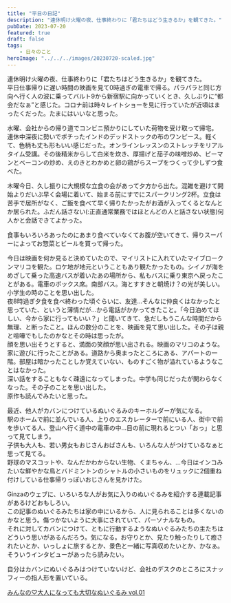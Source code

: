 ```yaml
---
title: "平日の日記"
description: "連休明け火曜の夜、仕事終わりに「君たちはどう生きるか」を観てきた。"
pubDate: 2023-07-20
featured: true
draft: false
tags:
    - 日々のこと
heroImage: "../../../images/20230720-scaled.jpg"
---
```


連休明け火曜の夜、仕事終わりに「君たちはどう生きるか」を観てきた。  
平日仕事帰りに遅い時間の映画を見て0時過ぎの電車で帰る。パラパラと同じ方向へ行く人の波に乗ってバルト9から新宿駅に向かっていくとき、久しぶりに“都会だなぁ”と感じた。コロナ前は時々レイトショーを見に行っていたが近頃はまったくだった。たまにはいいなと思った。

水曜、会社からの帰り道でコンビニ預かりにしていた荷物を受け取って帰宅。  
連休中深夜に勢いでポチったインドのデッドストックの布のワンピース。軽くて、色柄も丈も形もいい感じだった。オンラインレッスンのストレッチをリアルタイム受講。その後精米からして白米を炊き、厚揚げと茄子の味噌炒め、ピーマンとベーコンの炒め、えのきとわかめと卵の鶏がらスープをつくって少しずつ食べた。

木曜今日、久し振りに大規模な立食の会があって夕方から出た。混雑を避けて開始よりだいぶ早く会場に着いて、始まる前にすでにスパークリング2杯。立食は苦手で居所がなく、ご飯を食べて早く帰りたかったがお酒が入ってくるとなんとか居られた。ふだん話さない(:正直通常業務ではほとんどの人と話さない状態)何人かと会話できてよかった。

食事もいろいろあったのにあまり食べていなくてお腹が空いてきて、帰りスーパーによってお惣菜とビールを買って帰った。

今日は映画を何か見ると決めていたので、マイリストに入れていたマイブロークンマリコを観た。ロケ地が地元ということもあり観たかったもの。シイノが海をめざして乗った高速バスが着いたあの場所から、私もバスに乗り東京へ戻ったことがある。電車のボックス席。南部バス。海とすすきと朝焼け？の光が美しい。  
小学生の時のことを思い出した。  
夜8時過ぎ夕食を食べ終わった頃ぐらいに、友達…そんなに仲良くはなかったと思っていた、というと薄情だが…から電話がかかってきたこと。「今日泊めてほしい、今から家に行ってもいい？」と聞いてきて、急だしもうこんな時間だから無理、と断ったこと。ほんの数分のことを、映画を見て思い出した。その子は親と喧嘩でもしたのかなとその時は思ったが。  
顔を思い出そうとすると、満面の笑顔が思い出される。映画のマリコのような。家に遊びに行ったことがある。道路から奥まったところにある、アパートの一階。部屋は暗かったことしか覚えていない、ものすごく物が溢れているようなことはなかった。  
深い話をすることもなく疎遠になってしまった。中学も同じだったが関わらなくなった。その子のことを思い出した。  
原作も読んでみたいと思った。

最近、他人がカバンにつけているぬいぐるみのキーホルダーが気になる。  
駅のホームで前に並んでいる人、上りのエスカレーターで前にいる人、街中で前を歩いてる人、登山へ行く道中の電車の中…目の前に現れるとつい「おっ」と思って見てしまう。  
子供も大人も、若い男女もおじさんおばさんも、いろんな人がつけているなぁと思って見てる。  
野球のマスコットや、なんだかわからない生物、くまちゃん、…今日はインコみたいな鮮やかな鳥とバドミントンのシャトルの小さいものをリュックに2個重ね付けしている仕事帰りっぽいおじさんを見かけた。

Ginzaのウェブに、いろいろな人がお気に入りのぬいぐるみを紹介する連載記事があるけどおもしろい。  
この記事のぬいぐるみたちは家の中にいるから、人に見られることは多くないのかなと思う。傷つかないように大事にされていて、パーソナルなもの。  
それに対してカバンにつけて、ともに行動するようなぬいぐるみたちの主たちはどういう思いがあるんだろう。気になる。お守りとか、見たり触ったりして癒されたいとか、いっしょに旅するとか、景色と一緒に写真収めたいとか、かなぁ。そういうインタビューがあったら読みたい。

自分はカバンにぬいぐるみはつけていないけど、会社のデスクのところにスナッフィーの指人形を置いている。

[みんなの♡大人になっても大切なぬいぐるみ vol.01](https://ginzamag.com/categories/lifestyle/175562)
